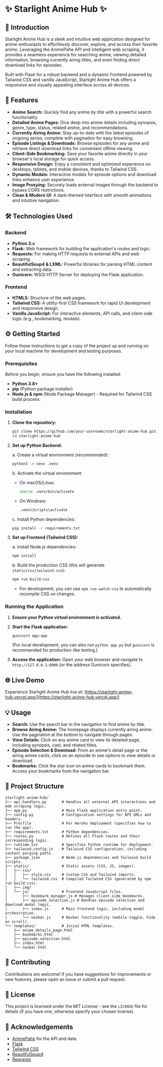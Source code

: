 # ✨ Starlight Anime Hub ✨

## 🚀 Introduction

Starlight Anime Hub is a sleek and intuitive web application designed for anime enthusiasts to effortlessly discover, explore, and access their favorite anime. Leveraging the AnimePahe API and intelligent web scraping, it provides a seamless experience for searching anime, viewing detailed information, browsing currently airing titles, and even finding direct download links for episodes.

Built with Flask for a robust backend and a dynamic frontend powered by Tailwind CSS and vanilla JavaScript, Starlight Anime Hub offers a responsive and visually appealing interface across all devices.

## 🌟 Features

*   **Anime Search:** Quickly find any anime by title with a powerful search functionality.
*   **Detailed Anime Pages:** Dive deep into anime details including synopsis, genre, type, status, related anime, and recommendations.
*   **Currently Airing Anime:** Stay up-to-date with the latest episodes of ongoing series, complete with pagination for easy browsing.
*   **Episode Listings & Downloads:** Browse episodes for any anime and retrieve direct download links for convenient offline viewing.
*   **Client-Side Bookmarking:** Save your favorite anime directly in your browser's local storage for quick access.
*   **Responsive Design:** Enjoy a consistent and optimized experience on desktops, tablets, and mobile devices, thanks to Tailwind CSS.
*   **Dynamic Modals:** Interactive modals for episode options and download links enhance user experience.
*   **Image Proxying:** Securely loads external images through the backend to bypass CORS restrictions.
*   **Clean & Modern UI:** A dark-themed interface with smooth animations and intuitive navigation.

## 🛠️ Technologies Used

### Backend
*   **Python 3.x**
*   **Flask:** Web framework for building the application's routes and logic.
*   **Requests:** For making HTTP requests to external APIs and web scraping.
*   **BeautifulSoup4 & LXML:** Powerful libraries for parsing HTML content and extracting data.
*   **Gunicorn:** WSGI HTTP Server for deploying the Flask application.

### Frontend
*   **HTML5:** Structure of the web pages.
*   **Tailwind CSS:** A utility-first CSS framework for rapid UI development and responsive design.
*   **Vanilla JavaScript:** For interactive elements, API calls, and client-side logic (e.g., bookmarking, modals).

## ⚙️ Getting Started

Follow these instructions to get a copy of the project up and running on your local machine for development and testing purposes.

### Prerequisites

Before you begin, ensure you have the following installed:

*   **Python 3.8+**
*   **pip** (Python package installer)
*   **Node.js & npm** (Node Package Manager) - Required for Tailwind CSS build process.

### Installation

1.  **Clone the repository:**
    ```bash
    git clone https://github.com/your-username/starlight-anime-hub.git
    cd starlight-anime-hub
    ```

2.  **Set up Python Backend:**

    a. Create a virtual environment (recommended):
    ```bash
    python3 -m venv .venv
    ```

    b. Activate the virtual environment:
    *   On macOS/Linux:
        ```bash
        source .venv/bin/activate
        ```
    *   On Windows:
        ```bash
        .venv\Scripts\activate
        ```

    c. Install Python dependencies:
    ```bash
    pip install -r requirements.txt
    ```

3.  **Set up Frontend (Tailwind CSS):**

    a. Install Node.js dependencies:
    ```bash
    npm install
    ```

    b. Build the production CSS (this will generate `static/css/tailwind.css`):
    ```bash
    npm run build:css
    ```
    *   For development, you can use `npm run watch:css` to automatically recompile CSS on changes.

### Running the Application

1.  **Ensure your Python virtual environment is activated.**
2.  **Start the Flask application:**
    ```bash
    gunicorn app:app
    ```
    (For local development, you can also run `python app.py` but `gunicorn` is recommended for production-like testing.)

3.  **Access the application:**
    Open your web browser and navigate to `http://127.0.0.1:8000` (or the address Gunicorn specifies).

## 🌐 Live Demo

Experience Starlight Anime Hub live at: [https://starlight-anime-hub.vercel.app/](https://starlight-anime-hub.vercel.app/)

## 💡 Usage

*   **Search:** Use the search bar in the navigation to find anime by title.
*   **Browse Airing Anime:** The homepage displays currently airing anime. Use the pagination at the bottom to navigate through pages.
*   **View Details:** Click on any anime card to view its detailed page, including synopsis, cast, and related titles.
*   **Episode Selection & Download:** From an anime's detail page or the airing anime cards, click on an episode to see options to view details or download.
*   **Bookmarks:** Click the star icon on anime cards to bookmark them. Access your bookmarks from the navigation bar.

## 📂 Project Structure

```
starlight-anime-hub/
├── api_handlers.py       # Handles all external API interactions and web scraping logic.
├── app.py                # Main Flask application entry point.
├── config.py             # Configuration settings for API URLs and headers.
├── Procfile              # For Heroku deployment (specifies how to run the app).
├── requirements.txt      # Python dependencies.
├── routes.py             # Defines all Flask routes and their corresponding logic.
├── runtime.txt           # Specifies Python runtime for deployment.
├── tailwind.config.js    # Tailwind CSS configuration, including content purging paths.
├── package.json          # Node.js dependencies and Tailwind build scripts.
├── static/               # Static assets (CSS, JS, images).
│   ├── css/
│   │   ├── style.css     # Custom CSS and Tailwind imports.
│   │   └── tailwind.css  # Compiled Tailwind CSS (generated by npm run build:css).
│   ├── img/
│   └── js/               # Frontend JavaScript files.
│       ├── bookmark_manager.js # Manages client-side bookmarks.
│       ├── episode_selection.js # Handles episode selection and download modal logic.
│       ├── index.js      # Main frontend logic, including modal orchestration.
│       └── navbar.js     # Navbar functionality (mobile toggle, hide on scroll).
└── templates/            # Jinja2 HTML templates.
    ├── anime_details_page.html
    ├── bookmarks.html
    ├── episode_selection.html
    ├── index.html
    └── navbar.html
```

## 🤝 Contributing

Contributions are welcome! If you have suggestions for improvements or new features, please open an issue or submit a pull request.

## 📄 License

This project is licensed under the MIT License - see the `LICENSE` file for details (if you have one, otherwise specify your chosen license).

## 🙏 Acknowledgements

*   [AnimePahe](https://animepahe.ru/) for the API and data.
*   [Flask](https://flask.palletsprojects.com/)
*   [Tailwind CSS](https://tailwindcss.com/)
*   [BeautifulSoup4](https://www.crummy.com/software/BeautifulSoup/bs4/doc/)
*   [Requests](https://requests.readthedocs.io/en/latest/)
